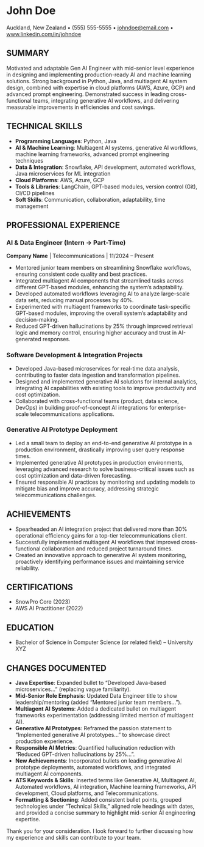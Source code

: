 # John Doe  
Auckland, New Zealand • (555) 555-5555 • johndoe@email.com • www.linkedin.com/in/johndoe

## SUMMARY
Motivated and adaptable Gen AI Engineer with mid-senior level experience in designing and implementing production-ready AI and machine learning solutions. Strong background in Python, Java, and multiagent AI system design, combined with expertise in cloud platforms (AWS, Azure, GCP) and advanced prompt engineering. Demonstrated success in leading cross-functional teams, integrating generative AI workflows, and delivering measurable improvements in efficiencies and cost savings.

## TECHNICAL SKILLS
- **Programming Languages**: Python, Java  
- **AI & Machine Learning**: Multiagent AI systems, generative AI workflows, machine learning frameworks, advanced prompt engineering techniques  
- **Data & Integration**: Snowflake, API development, automated workflows, Java microservices for ML integration  
- **Cloud Platforms**: AWS, Azure, GCP  
- **Tools & Libraries**: LangChain, GPT-based modules, version control (Git), CI/CD pipelines  
- **Soft Skills**: Communication, collaboration, adaptability, time management  

## PROFESSIONAL EXPERIENCE

### AI & Data Engineer (Intern → Part-Time)  
**Company Name** | Telecommunications | 11/2024 – Present  
- Mentored junior team members on streamlining Snowflake workflows, ensuring consistent code quality and best practices.  
- Integrated multiagent AI components that streamlined tasks across different GPT-based modules, enhancing the system’s adaptability.  
- Developed automated workflows leveraging AI to analyze large-scale data sets, reducing manual processes by 40%.  
- Experimented with multiagent frameworks to coordinate task-specific GPT-based modules, improving the overall system’s adaptability and decision-making.  
- Reduced GPT-driven hallucinations by 25% through improved retrieval logic and memory control, ensuring higher accuracy and trust in AI-generated responses.  

### Software Development & Integration Projects  
- Developed Java-based microservices for real-time data analysis, contributing to faster data ingestion and transformation pipelines.  
- Designed and implemented generative AI solutions for internal analytics, integrating AI capabilities with existing tools to improve productivity and cost optimization.  
- Collaborated with cross-functional teams (product, data science, DevOps) in building proof-of-concept AI integrations for enterprise-scale telecommunications applications.  

### Generative AI Prototype Deployment  
- Led a small team to deploy an end-to-end generative AI prototype in a production environment, drastically improving user query response times.  
- Implemented generative AI prototypes in production environments, leveraging advanced research to solve business-critical issues such as cost optimization and data-driven forecasting.  
- Ensured responsible AI practices by monitoring and updating models to mitigate bias and improve accuracy, addressing strategic telecommunications challenges.  

## ACHIEVEMENTS
- Spearheaded an AI integration project that delivered more than 30% operational efficiency gains for a top-tier telecommunications client.  
- Successfully implemented multiagent AI workflows that improved cross-functional collaboration and reduced project turnaround times.  
- Created an innovative approach to generative AI system monitoring, proactively identifying performance issues and maintaining service reliability.  

## CERTIFICATIONS
- SnowPro Core (2023)  
- AWS AI Practitioner (2022)  

## EDUCATION
- Bachelor of Science in Computer Science (or related field) – University XYZ  

## CHANGES DOCUMENTED
- **Java Expertise**: Expanded bullet to “Developed Java-based microservices…” (replacing vague familiarity).  
- **Mid-Senior Role Emphasis**: Updated Data Engineer title to show leadership/mentoring (added “Mentored junior team members…”).  
- **Multiagent AI Systems**: Added a dedicated bullet on multiagent frameworks experimentation (addressing limited mention of multiagent AI).  
- **Generative AI Prototypes**: Reframed the passion statement to “Implemented generative AI prototypes…” to showcase direct production experience.  
- **Responsible AI Metrics**: Quantified hallucination reduction with “Reduced GPT-driven hallucinations by 25%...”.  
- **New Achievements**: Incorporated bullets on leading generative AI prototype deployments, automated workflows, and integrated multiagent AI components.  
- **ATS Keywords & Skills**: Inserted terms like Generative AI, Multiagent AI, Automated workflows, AI integration, Machine learning frameworks, API development, Cloud platforms, and Telecommunications.  
- **Formatting & Sectioning**: Added consistent bullet points, grouped technologies under “Technical Skills,” aligned role headings with dates, and provided a concise summary to highlight mid-senior AI engineering expertise.  

Thank you for your consideration. I look forward to further discussing how my experience and skills can contribute to your team.